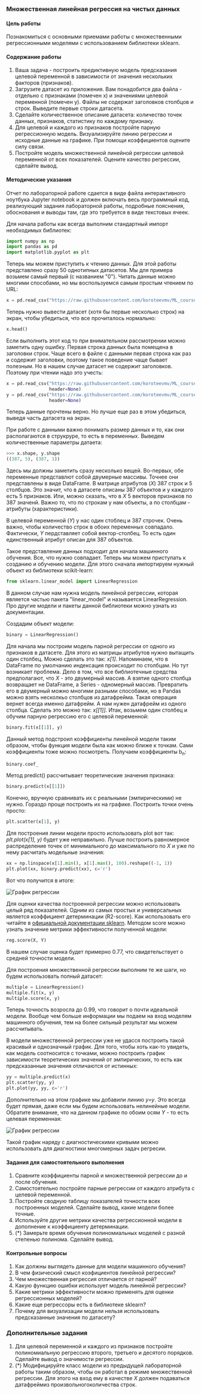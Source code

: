 ### Множественная линейная регрессия на чистых данных

#### Цель работы

Познакомиться с основными приемами работы с множественными регрессионными моделями с использованием библиотеки sklearn. 

#### Содержание работы

1. Ваша задача - построить предиктивную модель предсказания целевой переменной в зависимости от значения нескольких факторов (признаков).
2. Загрузите датасет из приложения. Вам понадобится два файла - отдельно с признаками (помечен x) и значениями целевой переменной (помечен y). Файлы не содержат заголовков столбцов и строк. Выведите первые строки датасета.
3. Сделайте количественное описание датасета: количество точек данных, признаков, статистику по каждому признаку.
5. Для целевой и каждого из признаков постройте парную регрессионную модель. Визуализируйте линию регрессии и исходные данные на графике. При помощи коэффициентов оцените силу связи.
6. Постройте модель множественной линейной регрессии целевой переменной от всех показателей. Оцените качество регрессии, сделайте вывод.

#### Методические указания

Отчет по лабораторной работе сдается в виде файла интерактивного ноутбука Jupyter notebook и должен включать весь программный код, реализующий задания лабораторной работы, подробные пояснения, обоснования и выводы там, где это требуется в виде текстовых ячеек.

Для начала работы как всегда выполним стандартный импорт необходимых библиотек:

```py
import numpy as np
import pandas as pd
import matplotlib.pyplot as plt
```

Теперь мы можем приступить к чтению данных. Для этой работы представлено сразу 50 однотипных датасетов. Мы для примера возьмем самый первый (с названием "0"). Читать данные можно многими способами, но мы воспользуемся самым простым чтением по URL:

```py
x = pd.read_csv("https://raw.githubusercontent.com/koroteevmv/ML_course/main/ML1.2_regression/data/0_x.csv")
```

Теперь нужно вывести датасет (хотя бы первые несколько строк) на экран, чтобы убедиться, что все прочиталось нормально:

```py
x.head()
```

Если выполнить этот код то при внимательном рассмотрении можно заметить одну ошибку. Первая строка данных была помещена в заголовки строк. Чаще всего в файле с данными первая строка как раз и содержит заголовки, поэтому такое поведение чаще бывает полезным. Но в нашем случае датасет не содержит заголовков. Поэтому при чтении надо это учесть:

```py
x = pd.read_csv("https://raw.githubusercontent.com/koroteevmv/ML_course/main/ML1.2_regression/data/0_x.csv",
                header=None)
y = pd.read_csv("https://raw.githubusercontent.com/koroteevmv/ML_course/main/ML1.2_regression/data/0_y.csv",
                header=None)
```

Теперь данные прочтены верно. Но лучше еще раз в этом убедиться, выведя часть датасета на экран.

При работе с данными важно понимать размер данных и то, как они располагаются в струкруре, то есть в переменных. Выведем количественные параметры датаета:

```py
>>> x.shape, y.shape
((387, 5), (387, 1))
```

Здесь мы должны заметить сразу несколько вещей. Во-первых, обе переменные представлют собой двумерные массивы. Точнее они представлены в виде DataFrame. В матрице атрибутов (_X_) 387 строк и 5 столбцов. Это значит, что в датасете описаны 387 объектов и у каждого есть 5 признаков. Или, можно сказать, что в _X_ 5 векторов признаков по 387 значенй. Важно то, что по строкам у нам объекты, а по столбцам - атрибуты (характеристики). 

В целевой переменной (_Y_) у нас один стоблец и 387 строчек. Очень важно, чтобы количество строк в обоих переменных совпадало. Фактически, _Y_ пердставляет собой вектор-столбец. То есть один единственный атрибут описан для 387 объектов. 

Такое представление данных подходит для начала машинного обучения. Все, что нужно совпадает. Теперь мы можем приступать к созданию и обучению модели. Для этого сначала импортируем нужный объект из библиотеки scikit-learn:

```py
from sklearn.linear_model import LinearRegression
```

В данном случае нам нужна модель линейной регрессии, которая является частью пакета "linear_model" и называется LinearRegression. Про другие модели и пакеты данной библиотеки можно узнать из документации.

Создадим объект модели:

```py
binary = LinearRegression()
```

Для начала мы построим модель парной регрессии от одного из признаков в датасете. Для этого из матрицы атрибутов нужно вытащить один столбец. Можно сделать это так: _x[1]_. Напоминаем, что в DataFrame по умолчанию индексация происходит по столбцам. Но тут возникает проблема. Дело в том, что все библиотечные средства предполагают, что _X_ - это двумерный массив. А взятие одного столбца возвращает не DataFrame, а Series - одномерный массив. Превратить его в двумерный можно многими разными способами, но в Pandas можно взять несколкьо столбцов из датафрейма. Такая операция вернет всегда именно датафрейм. А нам нужен датафрейм из одного столбца. Сделать это можно так: _x[[1]]_. Итак, возьмем один столбец и обучим парную регрессию его с целевой переменной:

```py
binary.fit(x[[1]], y)
```

Данный метод подстроил коэффициенты линейной модели таким образом, чтобы функция модели была как можно ближе к точкам. Сами коэффициенты тоже можно посмотреть. Получаем коэффициенты b<sub>n</sub>:

```py
binary.coef_
```

Метод predict() рассчитывает теоретические значения признака:

```py
binary.predict(x[[1]])
```

Конечно, вручную сравнивать их с реальными (эмпирическими) не нужно. Гораздо проще построить их на графике. Построить точки очень просто:

```py
plt.scatter(x[1], y)
```

Для построения линии модели просто использовать plot вот так: _plt.plot(x[1], y)_ будет уже неправильно. Лучше построить равномерное распределение точек от минимального до максимального по _X_ и уже по нему расчитать модельные значения:

```py
xx = np.linspace(x[1].min(), x[1].max(), 100).reshape((-1, 1))
plt.plot(xx, binary.predict(xx), c='r')
```

Вот что получится в итоге:

![График регрессии](https://github.com/koroteevmv/ML_course/blob/2023/ML1.2_regression/ml12-1.png?raw=true)

Для оценки качества построенной регрессии можно использовать целый ряд показателей. Одним из самых простых и универсальных является коэффициент детерминации (R2-score). Как использовать его читайте в [официальной документации sklearn](http://scikit-learn.org/stable/modules/generated/sklearn.metrics.r2_score.html#sklearn.metrics.r2_score). Методом score можно узнать значение метрики эффективности полученной модели:

```py
reg.score(X, Y)
```

В нашем случае оценка будет примерно 0.77, что свидетельствует о средней точности модели.

Для построения множественной регрессии выполним те же шаги, но будем использовать полный датасет:

```py
multiple = LinearRegression()
multiple.fit(x, y)
multiple.score(x, y)
```

Теперь точность возросла до 0.99, что говорит о почти идеальной модели. Вообще чем больше информации мы подаем на вход моделям машинного обучения, тем на более сильный результат мы можем рассчитывать.

В модели множественной регрессии уже не удасся построить такой красивый и однозначный график. Для того, чтобы хоть как-то увидеть, как модель соотносится с точками, можно построить график зависимости теоретических значений от эмпирических, то есть как предсказанные значения отличаются от истинных:

```py
yy = multiple.predict(x)
plt.scatter(yy, y)
plt.plot(yy, yy, c='r')
```

Дополнительно на этом графике мы добавили линию _y=y_. Это всегда будет прямая, даже если мы будем использовать нелинейные модели. Обратите внимание, что на данном графике по обоим осям _Y_ - то есть целевая переменная:

![График регрессии](https://github.com/koroteevmv/ML_course/blob/2023/ML1.2_regression/ml12-2.png?raw=true)

Такой график наряду с диагностическими кривыми можно использовать для диагностики многомерных задач регресии.

#### Задания для самостоятельного выполнения

1. Сравните коэффициенты парной и множественной регрессии до и после обучения. 
1. Самостоятельно постройте парные регрессии от каждого атрибута с целевой переменной.
2. Постройте сводную таблицу показателей точности всех построенных моделей. Сделайте вывод, какие модели более точные. 
3. Используйте другие метрики качества регрессионной модели в дополнение к коэффициенту детерминации.
4. (\*) Замерьте время обучения полиномиальных моделей с разной степенью полинома. Сделайте вывод.

#### Контрольные вопросы

1. Как должны выглядеть данные для модели машинного обучения?
1. В чем физический смысл коэфициентов линейной регрессии?
1. Чем множественная регрессия отличается от парной?
2. Какую функцию ошибки использует модель линейной регрессии?
3. Какие метрики эффективности можно применять для оценки регрессионных моделей?
4. Какие еще регрессоры есть в библиотеке sklearn?
1. Почему для визуализации модели нельзя использовать предсказанные значения по датасету?

### Дополнительные задания

1. Для целевой переменной и каждого из признаков постройте полиномиальную регрессию второго, третьего и десятого порядков. Сделайте вывод о значимости регрессии.
1. (\*) Модифицируйте класс модели из предыдущей лабораторной работы таким образом, чтобы он работал в режиме множественной регрессии. Для этого на вход ему в качестве _X_ должен подаваться датафреймиз произвольногоколичества строк.
